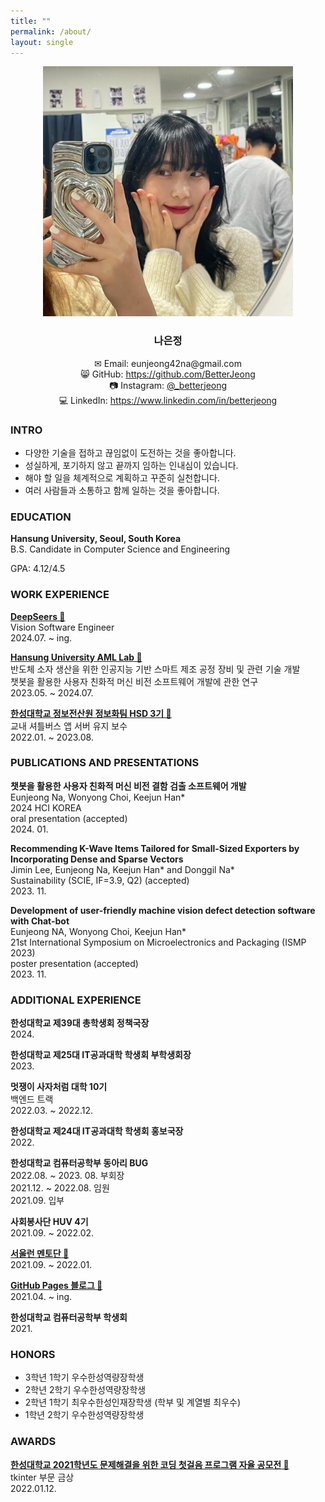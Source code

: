 ```yaml
---
title: ""
permalink: /about/
layout: single
---
```

<center><img src="/assets/images/about/about_img.jpg" width="400" margin="2px"></center>  

### <center>나은정</center>  

<center>✉ Email: eunjeong42na@gmail.com</center>  
<center>😸 GitHub: <a href="https://github.com/BetterJeong">https://github.com/BetterJeong</a></center>  
<center>📷 Instagram: <a href="https://instagram.com/_betterjeong">@_betterjeong</a></center>  
<center>💻 LinkedIn: <a href="https://www.linkedin.com/in/betterjeong">https://www.linkedin.com/in/betterjeong</a> </center>  

### INTRO  
+ 다양한 기술을 접하고 끊임없이 도전하는 것을 좋아합니다.  
+ 성실하게, 포기하지 않고 끝까지 임하는 인내심이 있습니다.  
+ 해야 할 일을 체계적으로 계획하고 꾸준히 실천합니다.  
+ 여러 사람들과 소통하고 함께 일하는 것을 좋아합니다.  

### EDUCATION
**Hansung University, Seoul, South Korea**  
B.S. Candidate in Computer Science and Engineering  

GPA: 4.12/4.5  

### WORK EXPERIENCE

**[DeepSeers 🔗](https://deepseers.com/)**  
Vision Software Engineer  
2024.07. ~ ing.  

**[Hansung University AML Lab 🔗](https://sites.google.com/hansung.ac.kr/aml/%ED%99%88)**  
반도체 소자 생산을 위한 인공지능 기반 스마트 제조 공정 장비 및 관련 기술 개발  
챗봇을 활용한 사용자 친화적 머신 비전 소프트웨어 개발에 관한 연구  
2023.05. ~ 2024.07.  

**[한성대학교 정보전산원 정보화팀 HSD 3기 🔗](https://hansung.ac.kr/info/8632/subview.do)**  
교내 셔틀버스 앱 서버 유지 보수  
2022.01. ~ 2023.08.  

### PUBLICATIONS AND PRESENTATIONS

**챗봇을 활용한 사용자 친화적 머신 비전 결함 검출 소프트웨어 개발**  
Eunjeong Na, Wonyong Choi, Keejun Han*  
2024 HCI KOREA  
oral presentation (accepted)  
2024. 01.  

**Recommending K-Wave Items Tailored for Small-Sized Exporters by Incorporating Dense and Sparse Vectors**  
Jimin Lee, Eunjeong Na, Keejun Han* and Donggil Na*  
Sustainability (SCIE, IF=3.9, Q2) 
(accepted)  
2023. 11.  

**Development of user-friendly machine vision defect detection software with Chat-bot**  
Eunjeong NA, Wonyong Choi, Keejun Han*  
21st International Symposium on Microelectronics and Packaging (ISMP 2023)  
poster presentation (accepted)  
2023. 11.  

### ADDITIONAL EXPERIENCE  

**한성대학교 제39대 총학생회 정책국장**  
2024\.  

**한성대학교 제25대 IT공과대학 학생회 부학생회장**  
2023\.  

**멋쟁이 사자처럼 대학 10기**  
백엔드 트랙  
2022.03. ~ 2022.12.  

**한성대학교 제24대 IT공과대학 학생회 홍보국장**  
2022\. 

**한성대학교 컴퓨터공학부 동아리 BUG**  
2022.08. ~ 2023. 08. 부회장  
2021.12. ~ 2022.08. 임원  
2021.09. 입부  

**사회봉사단 HUV 4기**  
2021.09. ~ 2022.02.  

**[서울런 멘토단 🔗](https://betterjeong.github.io/diary/22031601/)**  
2021.09. ~ 2022.01.  

**[GitHub Pages 블로그 🔗](https://betterjeong.github.io/blog/21042401/)**  
2021.04. ~ ing.  

**한성대학교 컴퓨터공학부 학생회**  
2021\.  

### HONORS

- 3학년 1학기 우수한성역량장학생
- 2학년 2학기 우수한성역량장학생
- 2학년 1학기 최우수한성인재장학생 (학부 및 계열별 최우수)
- 1학년 2학기 우수한성역량장학생

### AWARDS  

**[한성대학교 2021학년도 문제해결을 위한 코딩 첫걸음 프로그램 자율 공모전 🔗](https://betterjeong.github.io/python/21123101/)**  
tkinter 부문 금상  
2022.01.12.  

